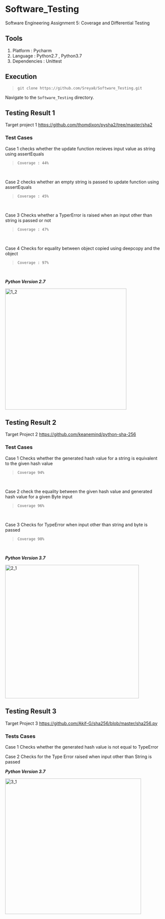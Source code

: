# Software_Testing
Software Engineering Assignment 5: Coverage and Differential Testing

## Tools
1. Platform : Pycharm
2. Language : Python2.7 , Python3.7
3. Dependencies : Unittest

## Execution
>````git clone https://github.com/Sreya8/Software_Testing.git````

Navigate to the ````Software_Testing```` directory.

## Testing Result 1
Target project 1
https://github.com/thomdixon/pysha2/tree/master/sha2

### Test Cases
Case 1 checks whether the update function recieves input value as string using assertEquals 
>````Coverage : 44%````
</br>


Case 2  checks whether an empty string is passed to update function using
assertEquals 
>````Coverage : 45%````
</br>

Case 3 Checks whether a TyperError is raised when an input other than string is passed or not
>````Coverage : 47%````
</br>

Case 4 Checks for equality between object copied using deepcopy and the object
>````Coverage : 97%````
</br>

<b><i>Python Version 2.7</i> </b></br>

<img width="390" alt="1_2" src="https://user-images.githubusercontent.com/54528672/173066528-857008d4-d43a-47e5-9825-822c5cc3247c.png">

## Testing Result 2
Target Project 2
https://github.com/keanemind/python-sha-256

### Test Cases
Case 1 Checks whether the generated hash value for a string is equivalent to the given hash value
>````Coverage 94%````
</br>

Case 2 check the equality between the given hash value and generated hash value for a given Byte input  
>````Coverage 96%````
</br>

Case 3 Checks for TypeError  when input other than string and byte is passed
>````Coverage 98%````
</br>

<b><i>Python Version 3.7</i> </b></br>

<img width="430" alt="2_1" src="https://user-images.githubusercontent.com/54528672/173066553-31a674b2-ef47-435e-90e1-74bb27e01a5d.png">

## Testing Result 3
Target Project 3
https://github.com/Akif-G/sha256/blob/master/sha256.py
### Tests Cases
Case 1 Checks whether the generated hash value is not equal to TypeError
</br>

Case 2 Checks for the Type Error raised when input other than String is passed
</br>

<b><i>Python Version 3.7</i> </b></br>

<img width="437" alt="3_1" src="https://user-images.githubusercontent.com/54528672/173066616-1d6d67c4-b527-4940-8d81-3fa6cd6211b9.png">
